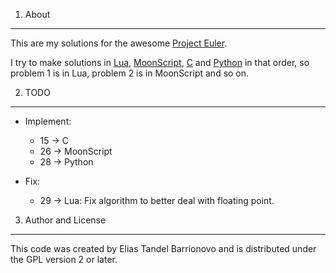 1. About
-----

This are my solutions for the awesome [Project Euler](http://projecteuler.net/).

I try to make solutions in [Lua](http://www.lua.org), [MoonScript](http://moonscript.org), [C](http://en.wikipedia.org/wiki/C_%28programming_language%29) and [Python](http://www.python.org) in that order, so problem 1 is in Lua, problem 2 is in MoonScript and so on.

2. TODO
-----
- Implement:
    * 15 -> C
    * 26 -> MoonScript
    * 28 -> Python

- Fix:
    * 29 -> Lua: Fix algorithm to better deal with floating point.

3. Author and License
-----

This code was created by Elias Tandel Barrionovo and is distributed under the GPL version 2 or later.
